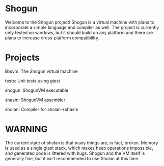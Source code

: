 # Shogun

Welcome to the Shogun project! Shogun is a virtual machine
with plans to incorporate a simple language and compiler
as well. The project is currently only tested on windows,
but it should build on any platform and there are plans to
increase cross-platform compatibility.

# Projects

libsvm: The Shogun virtual machine

tests: Unit tests using gtest

shogun: ShogunVM executable

shasm: ShogunVM assembler

sholan: Compiler for sholan->shasm

# WARNING

The current state of sholan is that many things are, in fact, broken. Memory is used as a single giant stack, which makes heap operations impossible, and generated code is littered with bugs. Shogun and the VM itself is generally fine, but it isn't recommended to use Sholan at this time.
